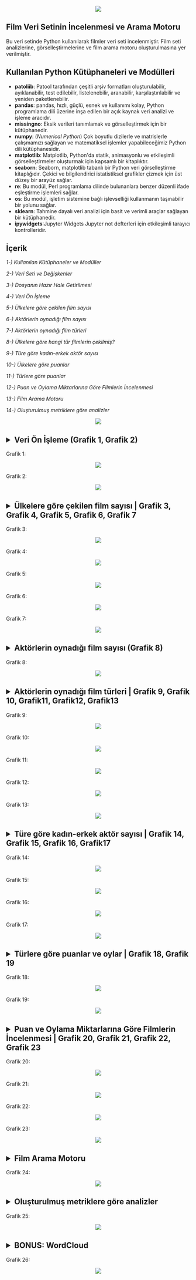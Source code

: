 <!--   my-header-img -->

<p align="center">
<!--   my-header-img -->
<img src="https://github.com/badicev/womenintech_python_bitirme_projesi/blob/main/Resimler/ProjeBanner.png" />
</p>


## Film Veri Setinin İncelenmesi ve Arama Motoru



Bu veri setinde Python kullanılarak filmler veri seti incelenmiştir.
Film seti analizlerine, görselleştirmelerine ve film arama motoru oluşturulmasına yer verilmiştir.
## Kullanılan Python Kütüphaneleri ve Modülleri

* **patoliib**: Patool tarafından çeşitli arşiv formatları oluşturulabilir, ayıklanabilir, test edilebilir, listelenebilir, aranabilir, karşılaştırılabilir ve yeniden paketlenebilir. 
* **pandas**: pandas, hızlı, güçlü, esnek ve kullanımı kolay, Python programlama dili üzerine inşa edilen bir açık kaynak veri analizi ve işleme aracıdır.
* **missingno**:  Eksik verileri tanımlamak ve görselleştirmek için bir kütüphanedir.
* **numpy**: (*Numerical Python*) Çok boyutlu dizilerle ve matrislerle çalışmamızı sağlayan ve matematiksel işlemler yapabileceğimiz Python dili kütüphanesidir.
* **matplotlib**: Matplotlib, Python'da statik, animasyonlu ve etkileşimli görselleştirmeler oluşturmak için kapsamlı bir kitaplıktır. 
* **seaborn**: Seaborn, matplotlib tabanlı bir Python veri görselleştirme kitaplığıdır. Çekici ve bilgilendirici istatistiksel grafikler çizmek için üst düzey bir arayüz sağlar.
* **re**: Bu modül, Perl programlama dilinde bulunanlara benzer düzenli ifade eşleştirme işlemleri sağlar.
* **os**: Bu modül, işletim sistemine bağlı işlevselliği kullanmanın taşınabilir bir yolunu sağlar.
* **sklearn**: Tahmine dayalı veri analizi için basit ve verimli araçlar sağlayan bir kütüphanedir.
* **ipywidgets**:Jupyter Widgets Jupyter not defterleri için etkileşimli tarayıcı kontrolleridir.
## İçerik
*1-) Kullanılan Kütüphaneler ve Modüller*

*2-) Veri Seti ve Değişkenler*

*3-) Dosyanın Hazır Hale Getirilmesi*

*4-) Veri Ön İşleme*

*5-) Ülkelere göre çekilen film sayısı*

*6-) Aktörlerin oynadığı film sayısı*   

*7-) Aktörlerin oynadığı film türleri* 

*8-) Ülkelere göre hangi tür filmlerin çekilmiş?*

*9-) Türe göre kadın-erkek aktör sayısı*

*10-) Ülkelere göre puanlar*

*11-) Türlere göre puanlar*

*12-) Puan ve Oylama Miktarlarına Göre Filmlerin İncelenmesi*

*13-) Film Arama Motoru* 

*14-) Oluşturulmuş metriklere göre analizler*  


<p align="center">
<!--   my-header-img -->
<img src="https://github.com/badicev/womenintech_python_bitirme_projesi/blob/main/Resimler/underthemoon.gif" />
</p>


## <details><summary>Veri Ön İşleme (Grafik 1, Grafik 2)</summary>
<p>

Grafik 1:
<p align="center">
<!--   my-header-img -->
<img src="https://github.com/badicev/womenintech_python_bitirme_projesi/blob/main/Resimler/1.png" />
</p>


Grafik 2:
<p align="center">
<!--   my-header-img -->
<img src="https://github.com/badicev/womenintech_python_bitirme_projesi/blob/main/Resimler/2.png" />
</p>


</details>




 ## <details><summary> Ülkelere göre çekilen film sayısı | Grafik 3, Grafik 4, Grafik 5, Grafik 6, Grafik 7 </summary>
<p>



Grafik 3:
<p align="center">
<!--   my-header-img -->
<img src="https://github.com/badicev/womenintech_python_bitirme_projesi/blob/main/Resimler/3.png" />
</p>

Grafik 4:
<p align="center">
<!--   my-header-img -->
<img src="https://github.com/badicev/womenintech_python_bitirme_projesi/blob/main/Resimler/4.png" />
</p>


Grafik 5:
<p align="center">
<!--   my-header-img -->
<img src="https://github.com/badicev/womenintech_python_bitirme_projesi/blob/main/Resimler/5.png" />
</p>


Grafik 6:
<p align="center">
<!--   my-header-img -->
<img src="https://github.com/badicev/womenintech_python_bitirme_projesi/blob/main/Resimler/6.png" />
</p>


Grafik 7:
<p align="center">
<!--   my-header-img -->
<img src="https://github.com/badicev/womenintech_python_bitirme_projesi/blob/main/Resimler/7.png" />
</p>


</p>
</details>


## <details><summary>Aktörlerin oynadığı film sayısı (Grafik 8)</summary>

Grafik 8:
<p align="center">
<!--   my-header-img -->
<img src="https://github.com/badicev/womenintech_python_bitirme_projesi/blob/main/Resimler/8.png" />
</p>

</p>
</details>


## <details><summary>Aktörlerin oynadığı film türleri | Grafik 9, Grafik 10, Grafik11, Grafik12, Grafik13</summary>

Grafik 9:
<p align="center">
<!--   my-header-img -->
<img src="https://github.com/badicev/womenintech_python_bitirme_projesi/blob/main/Resimler/9.png" />
</p>

Grafik 10:
<p align="center">
<!--   my-header-img -->
<img src="https://github.com/badicev/womenintech_python_bitirme_projesi/blob/main/Resimler/10.png" />
</p>


Grafik 11:
<p align="center">
<!--   my-header-img -->
<img src="https://github.com/badicev/womenintech_python_bitirme_projesi/blob/main/Resimler/11.png" />
</p>


Grafik 12:
<p align="center">
<!--   my-header-img -->
<img src="https://github.com/badicev/womenintech_python_bitirme_projesi/blob/main/Resimler/12.png" />
</p>


Grafik 13:
<p align="center">
<!--   my-header-img -->
<img src="https://github.com/badicev/womenintech_python_bitirme_projesi/blob/main/Resimler/13.png" />
</p>

</p>
</details>

## <details><summary>Türe göre kadın-erkek aktör sayısı | Grafik 14, Grafik 15, Grafik 16, Grafik17</summary>

Grafik 14:
<p align="center">
<!--   my-header-img -->
<img src="https://github.com/badicev/womenintech_python_bitirme_projesi/blob/main/Resimler/14.png" />
</p>


Grafik 15:
<p align="center">
<!--   my-header-img -->
<img src="https://github.com/badicev/womenintech_python_bitirme_projesi/blob/main/Resimler/15.png" />
</p>


Grafik 16:
<p align="center">
<!--   my-header-img -->
<img src="https://github.com/badicev/womenintech_python_bitirme_projesi/blob/main/Resimler/16.png" />
</p>


Grafik 17:
<p align="center">
<!--   my-header-img -->
<img src="https://github.com/badicev/womenintech_python_bitirme_projesi/blob/main/Resimler/17.png" />
</p>


</p>
</details>

## <details><summary>Türlere göre puanlar ve oylar | Grafik 18, Grafik 19</summary>
Grafik 18:
<p align="center">
<!--   my-header-img -->
<img src="https://github.com/badicev/womenintech_python_bitirme_projesi/blob/main/Resimler/18.png" />
</p>


Grafik 19:
<p align="center">
<!--   my-header-img -->
<img src="https://github.com/badicev/womenintech_python_bitirme_projesi/blob/main/Resimler/19.png" />
</p>


</p>
</details>

## <details><summary>Puan ve Oylama Miktarlarına Göre Filmlerin İncelenmesi | Grafik 20, Grafik 21, Grafik 22, Grafik 23</summary>

Grafik 20:
<p align="center">
<!--   my-header-img -->
<img src="https://github.com/badicev/womenintech_python_bitirme_projesi/blob/main/Resimler/20.png" />
</p>



Grafik 21:
<p align="center">
<!--   my-header-img -->
<img src="https://github.com/badicev/womenintech_python_bitirme_projesi/blob/main/Resimler/21.png" />
</p>

Grafik 22:
<p align="center">
<!--   my-header-img -->
<img src="https://github.com/badicev/womenintech_python_bitirme_projesi/blob/main/Resimler/22.png" />
</p>


Grafik 23:
<p align="center">
<!--   my-header-img -->
<img src="https://github.com/badicev/womenintech_python_bitirme_projesi/blob/main/Resimler/23.png" />
</p>


</p>
</details>

## <details><summary>Film Arama Motoru</summary>
Grafik 24:
<p align="center">
<!--   my-header-img -->
<img src="https://github.com/badicev/womenintech_python_bitirme_projesi/blob/main/Resimler/24-aramamotoru.png" />
</p>

</p>
</details>


## <details><summary>Oluşturulmuş metriklere göre analizler</summary>
Grafik 25:
<p align="center">
<!--   my-header-img -->
<img src="https://github.com/badicev/womenintech_python_bitirme_projesi/blob/main/Resimler/26.png" />
</p>

</p>
</details>


## <details><summary>BONUS: WordCloud</summary>
Grafik 26:
<p align="center">
<!--   my-header-img -->
<img src="https://github.com/badicev/womenintech_python_bitirme_projesi/blob/main/Resimler/25.png" />
</p>

</p>
</details>

</p>
</details>

